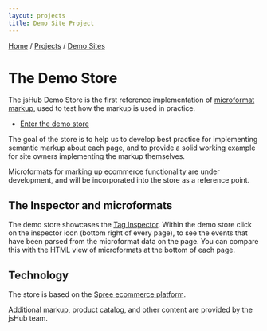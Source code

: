 ```yaml
---
layout: projects
title: Demo Site Project 
---
```


<p class="path noprint">
  <a class="pathentry" href="/">Home</a> 
  <span class="pathentry sep">/</span>
  <a class="pathentry" href="/projects/">Projects</a> 
  <span class="pathentry sep">/</span>
  <a class="pathentry" href="/projects/demos/">Demo Sites</a> 
  <br style="clear: both" />
</p>


# The Demo Store #

The jsHub Demo Store is the first reference implementation of [microformat markup](/projects/markup/), used to test how the markup is used in practice.

 * [Enter the demo store](http://jshub.org/retail2/)

The goal of the store is to help us to develop best practice for implementing semantic markup about each page, and to provide a solid working example for site owners implementing the markup themselves.

Microformats for marking up ecommerce functionality are under development, and will be incorporated into the store as a reference point.

## The Inspector and microformats ##
The demo store showcases the [Tag Inspector](/projects/inspector/). Within the demo store click on the inspector icon (bottom right of every page), to see the events that have been parsed from the microformat data on the page. You can compare this with the HTML view of microformats at the bottom of each page.

## Technology ##
The store is based on the [Spree ecommerce platform](http://spreecommerce.com/). 

Additional markup, product catalog, and other content are provided by the jsHub team.